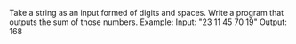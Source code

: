 Take a string as an input formed of digits and spaces. Write a program that outputs the sum of those numbers.
Example:
Input: "23 11 45 70 19"
Output: 168